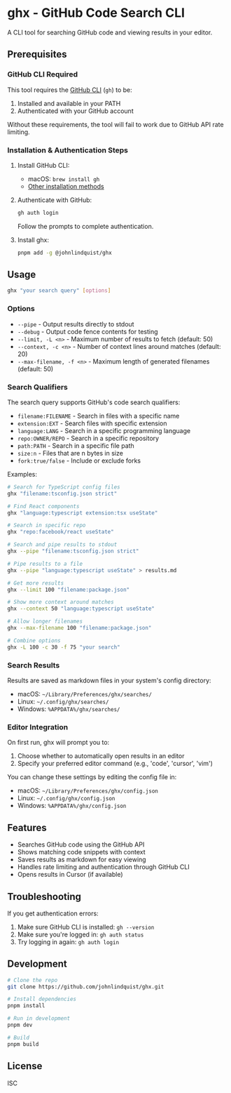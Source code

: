 # ghx - GitHub Code Search CLI

A CLI tool for searching GitHub code and viewing results in your editor.

## Prerequisites

### GitHub CLI Required

This tool requires the [GitHub CLI](https://cli.github.com/) (`gh`) to be:

1. Installed and available in your PATH
2. Authenticated with your GitHub account

Without these requirements, the tool will fail to work due to GitHub API rate limiting.

### Installation & Authentication Steps

1. Install GitHub CLI:
   - macOS: `brew install gh`
   - [Other installation methods](https://github.com/cli/cli#installation)

2. Authenticate with GitHub:
   ```bash
   gh auth login
   ```
   Follow the prompts to complete authentication.

3. Install ghx:
   ```bash
   pnpm add -g @johnlindquist/ghx
   ```

## Usage

```bash
ghx "your search query" [options]
```

### Options

- `--pipe` - Output results directly to stdout
- `--debug` - Output code fence contents for testing
- `--limit, -L <n>` - Maximum number of results to fetch (default: 50)
- `--context, -c <n>` - Number of context lines around matches (default: 20)
- `--max-filename, -f <n>` - Maximum length of generated filenames (default: 50)

### Search Qualifiers

The search query supports GitHub's code search qualifiers:

- `filename:FILENAME` - Search in files with a specific name
- `extension:EXT` - Search files with specific extension
- `language:LANG` - Search in a specific programming language
- `repo:OWNER/REPO` - Search in a specific repository
- `path:PATH` - Search in a specific file path
- `size:n` - Files that are n bytes in size
- `fork:true/false` - Include or exclude forks

Examples:
```bash
# Search for TypeScript config files
ghx "filename:tsconfig.json strict"

# Find React components
ghx "language:typescript extension:tsx useState"

# Search in specific repo
ghx "repo:facebook/react useState"

# Search and pipe results to stdout
ghx --pipe "filename:tsconfig.json strict"

# Pipe results to a file
ghx --pipe "language:typescript useState" > results.md

# Get more results
ghx --limit 100 "filename:package.json"

# Show more context around matches
ghx --context 50 "language:typescript useState"

# Allow longer filenames
ghx --max-filename 100 "filename:package.json"

# Combine options
ghx -L 100 -c 30 -f 75 "your search"
```

### Search Results

Results are saved as markdown files in your system's config directory:
- macOS: `~/Library/Preferences/ghx/searches/`
- Linux: `~/.config/ghx/searches/`
- Windows: `%APPDATA%/ghx/searches/`

### Editor Integration

On first run, ghx will prompt you to:
1. Choose whether to automatically open results in an editor
2. Specify your preferred editor command (e.g., 'code', 'cursor', 'vim')

You can change these settings by editing the config file in:
- macOS: `~/Library/Preferences/ghx/config.json`
- Linux: `~/.config/ghx/config.json`
- Windows: `%APPDATA%/ghx/config.json`

## Features

- Searches GitHub code using the GitHub API
- Shows matching code snippets with context
- Saves results as markdown for easy viewing
- Handles rate limiting and authentication through GitHub CLI
- Opens results in Cursor (if available)

## Troubleshooting

If you get authentication errors:
1. Make sure GitHub CLI is installed: `gh --version`
2. Make sure you're logged in: `gh auth status`
3. Try logging in again: `gh auth login`

## Development

```bash
# Clone the repo
git clone https://github.com/johnlindquist/ghx.git

# Install dependencies
pnpm install

# Run in development
pnpm dev

# Build
pnpm build
```

## License

ISC 